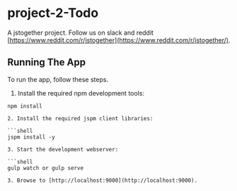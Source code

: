 # project-2-Todo 

A jstogether project. Follow us on slack and reddit [https://www.reddit.com/r/jstogether](https://www.reddit.com/r/jstogether/).

## Running The App

To run the app, follow these steps.

1. Install the required npm development tools:

  ```shell
  npm install
  
2. Install the required jspm client libraries:

  ```shell
  jspm install -y
  
3. Start the development webserver:

  ```shell
  gulp watch or gulp serve

3. Browse to [http://localhost:9000](http://localhost:9000).